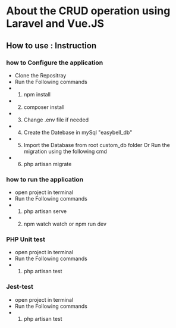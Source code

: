 
# About the CRUD operation using Laravel and Vue.JS # 
 


## How to use : Instruction ## 
### how to Configure the application ###
* Clone the Repositray 
* Run the Following commands
* 1) npm install
* 2) composer install
* 3) Change .env file if needed
* 4) Create the Datebase in mySql "easybell_db"
* 5) Import the Database from root custom_db folder Or Run the migration using the following cmd
* 6) php artisan migrate



### how to run the application ###
* open project in terminal 
* Run the Following commands
* 1) php artisan serve
* 2) npm watch watch or npm run dev 


 


### PHP Unit test  ###
* open project in terminal 
* Run the Following commands
* 1) php artisan test 




### Jest-test   ###
* open project in terminal 
* Run the Following commands
* 1) php artisan test 
